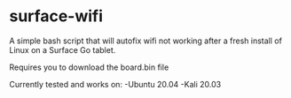 # surface-wifi

A simple bash script that will autofix wifi not working after a fresh install of Linux on a Surface Go tablet.

Requires you to download the board.bin file

Currently tested and works on:
-Ubuntu 20.04
-Kali 20.03
